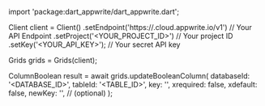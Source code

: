 import 'package:dart_appwrite/dart_appwrite.dart';

Client client = Client()
    .setEndpoint('https://<REGION>.cloud.appwrite.io/v1') // Your API Endpoint
    .setProject('<YOUR_PROJECT_ID>') // Your project ID
    .setKey('<YOUR_API_KEY>'); // Your secret API key

Grids grids = Grids(client);

ColumnBoolean result = await grids.updateBooleanColumn(
    databaseId: '<DATABASE_ID>',
    tableId: '<TABLE_ID>',
    key: '',
    xrequired: false,
    xdefault: false,
    newKey: '', // (optional)
);

